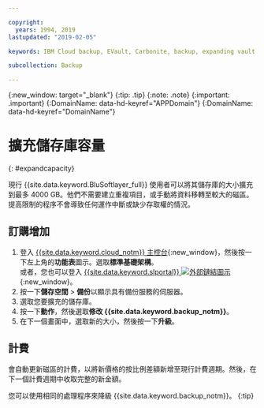 ```yaml
---

copyright:
  years: 1994, 2019
lastupdated: "2019-02-05"

keywords: IBM Cloud backup, EVault, Carbonite, backup, expanding vault

subcollection: Backup

---
```

{:new_window: target="_blank"}
{:tip: .tip}
{:note: .note}
{:important: .important}
{:DomainName: data-hd-keyref="APPDomain"}
{:DomainName: data-hd-keyref="DomainName"}


# 擴充儲存庫容量
{: #expandcapacity}

現行 {{site.data.keyword.BluSoftlayer_full}} 使用者可以將其儲存庫的大小擴充到最多 4000 GB。他們不需要建立重複項目，或手動將資料移轉至較大的磁區。提高限制的程序不會導致任何運作中斷或缺少存取權的情況。

## 訂購增加

1. 登入 [{{site.data.keyword.cloud_notm}} 主控台](https://{DomainName}/){:new_window}，然後按一下左上角的**功能表**圖示。選取**標準基礎架構**。<br/>
   或者，您也可以登入 [{{site.data.keyword.slportal}} ![外部鏈結圖示](../../icons/launch-glyph.svg "外部鏈結圖示")](https://control.softlayer.com/){:new_window}。
2. 按一下**儲存空間** > **備份**以顯示具有備份服務的伺服器。
3. 選取您要擴充的儲存庫。
4. 按一下**動作**，然後選取**修改 {{site.data.keyword.backup_notm}}**。
5. 在下一個畫面中，選取新的大小，然後按一下**升級**。

## 計費

會自動更新磁區的計費，以將新價格的按比例差額新增至現行計費週期。然後，在下一個計費週期中收取完整的新金額。

您可以使用相同的處理程序來降級 {{site.data.keyword.backup_notm}}。
{:tip}
